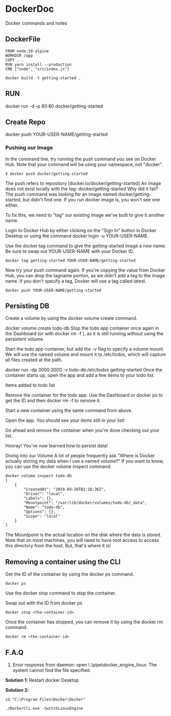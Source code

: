 # DockerDoc
Docker commands and notes

## DockerFile
```
FROM node:18-alpine
WORKDIR /app
COPY . .
RUN yarn install --production
CMD ["node", "src/index.js"]
```
```
docker build -t getting-started .
```

## RUN
docker run -d -p 80:80 docker/getting-started

## Create Repo

docker push YOUR-USER-NAME/getting-started

### Pushing our Image
In the command line, try running the push command you see on Docker Hub. Note that your command will be using your namespace, not "docker".

```
$ docker push docker/getting-started
```

The push refers to repository [docker.io/docker/getting-started]
An image does not exist locally with the tag: docker/getting-started
Why did it fail? The push command was looking for an image named docker/getting-started, but didn't find one. If you run docker image ls, you won't see one either.

To fix this, we need to "tag" our existing image we've built to give it another name.

Login to Docker Hub by either clicking on the "Sign In" button in Docker Desktop or using the command docker login -u YOUR-USER-NAME.

Use the docker tag command to give the getting-started image a new name. Be sure to swap out YOUR-USER-NAME with your Docker ID.

```
docker tag getting-started YOUR-USER-NAME/getting-started
```

Now try your push command again. If you're copying the value from Docker Hub, you can drop the tagname portion, as we didn't add a tag to the image name. If you don't specify a tag, Docker will use a tag called latest.

```
docker push YOUR-USER-NAME/getting-started
```
## Persisting DB

Create a volume by using the docker volume create command.


docker volume create todo-db
Stop the todo app container once again in the Dashboard (or with docker rm -f <container-id>), as it is still running without using the persistent volume.

Start the todo app container, but add the -v flag to specify a volume mount. We will use the named volume and mount it to /etc/todos, which will capture all files created at the path.


docker run -dp 3000:3000 -v todo-db:/etc/todos getting-started
Once the container starts up, open the app and add a few items to your todo list.

Items added to todo list

Remove the container for the todo app. Use the Dashboard or docker ps to get the ID and then docker rm -f <container-id> to remove it.

Start a new container using the same command from above.

Open the app. You should see your items still in your list!

Go ahead and remove the container when you're done checking out your list.

Hooray! You've now learned how to persist data!
  
Diving into our Volume
A lot of people frequently ask "Where is Docker actually storing my data when I use a named volume?" If you want to know, you can use the docker volume inspect command.

```
docker volume inspect todo-db
[
    {
        "CreatedAt": "2019-09-26T02:18:36Z",
        "Driver": "local",
        "Labels": {},
        "Mountpoint": "/var/lib/docker/volumes/todo-db/_data",
        "Name": "todo-db",
        "Options": {},
        "Scope": "local"
    }
]
```
The Mountpoint is the actual location on the disk where the data is stored. Note that on most machines, you will need to have root access to access this directory from the host. But, that's where it is!

## Removing a container using the CLI
Get the ID of the container by using the docker ps command.

```
docker ps
```
Use the docker stop command to stop the container.


Swap out <the-container-id> with the ID from docker ps
```
docker stop <the-container-id>
```
Once the container has stopped, you can remove it by using the docker rm command.

```
docker rm <the-container-id>
```
  


## F.A.Q

1. Error response from daemon: open \\.\pipe\docker_engine_linux: The system cannot find the file specified.

**Solution 1:** Restart docker Desktop

**Solution 2:**
```
cd "C:\Program Files\Docker\Docker"

./DockerCli.exe -SwitchLinuxEngine
```

